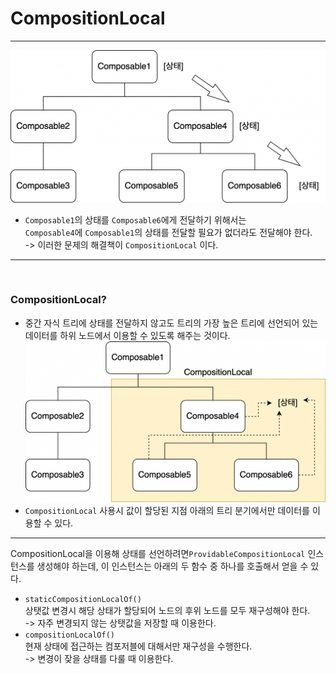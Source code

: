 # CompositionLocal

---

![CompositionLocal1](../../image/CompositionLocal1.png)

- `Composable1`의 상태를 `Composable6`에게 전달하기 위해서는<br>
  `Composable4`에 `Composable1`의 상태를 전달할 필요가 없더라도 전달해야 한다.<br>
  -> 이러한 문제의 해결책이 `CompositionLocal` 이다.

---

<br>

### CompositionLocal?

- 중간 자식 트리에 상태를 전달하지 않고도 트리의 가장 높은 트리에 선언되어 있는 <br>데이터를 하위 노드에서 이용할 수 있도록 해주는 것이다.
  ![CompositionLocal2](../../image/CompositionLocal2.png)
- `CompositionLocal` 사용시 값이 할당된 지점 아래의 트리 분기에서만 데이터를 이용할 수 있다.

---

CompositionLocal을 이용해 상태를 선언하려면`ProvidableCompositionLocal` 인스턴스를 생성해야 하는데, 이 인스턴스는 아래의 두 함수 중 하나를 호출해서 얻을 수 있다.

- `staticCompositionLocalOf() `<br>
  상탯값 변경시 해당 상태가 할당되어 노드의 후위 노드를 모두 재구성해야 한다.<br>
  -> 자주 변경되지 않는 상탯값을 저장할 때 이용한다.
- `compositionLocalOf()`<br>
  현재 상태에 접근하는 컴포저블에 대해서만 재구성을 수행한다.<br>
  -> 변경이 잦을 상태를 다룰 때 이용한다.
